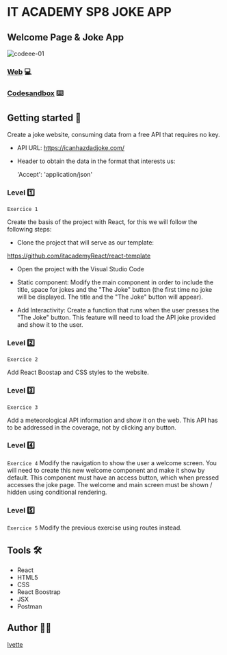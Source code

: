 # IT ACADEMY SP8 JOKE APP

## Welcome Page & Joke App
![codeee-01](https://user-images.githubusercontent.com/48102806/111801907-b158eb80-88cd-11eb-8b53-080b0a455881.png)

### [Web]() 💻
### [Codesandbox]() ⌨️

## Getting started 🚀

Create a joke website, consuming data from a free API that requires no key. 

-   API URL:
        https://icanhazdadjoke.com/
        
-    Header to obtain the data in the format that interests us:

        'Accept': 'application/json'

### Level :one: 

```Exercice 1```

Create the basis of the project with React, for this we will follow the following steps:

- Clone the project that will serve as our template:

https://github.com/itacademyReact/react-template

- Open the project with the Visual Studio Code

- Static component: Modify the main component in order to include the title, space for jokes and the "The Joke" button (the first time no joke will be displayed. The title and the "The Joke" button will appear).

- Add Interactivity: Create a function that runs when the user presses the "The Joke" button. This feature will need to load the API joke provided and show it to the user.

### Level :two:
```Exercice 2```

Add React Boostap and CSS styles to the website.

### Level :three:
```Exercice 3```

Add a meteorological API information and show it on the web. This API has to be addressed in the coverage, not by clicking any button.

### Level :four:
```Exercice 4```
Modify the navigation to show the user a welcome screen. You will need to create this new welcome component and make it show by default. This component must have an access button, which when pressed accesses the joke page.
The welcome and main screen must be shown / hidden using conditional rendering.

### Level :five:
```Exercice 5```
Modify the previous exercise using routes instead.

## Tools 🛠️
* React
* HTML5
* CSS
* React Boostrap 
* JSX
* Postman

## Author :raising_hand_woman:
[Ivette](https://github.com/xxivetteexx)


